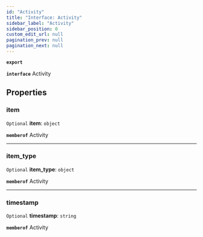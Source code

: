 ```yaml
---
id: "Activity"
title: "Interface: Activity"
sidebar_label: "Activity"
sidebar_position: 0
custom_edit_url: null
pagination_prev: null
pagination_next: null
---
```


**`export`**

**`interface`** Activity

## Properties

### item

 `Optional` **item**: `object`

**`memberof`** Activity

___

### item\_type

 `Optional` **item\_type**: `object`

**`memberof`** Activity

___

### timestamp

 `Optional` **timestamp**: `string`

**`memberof`** Activity
